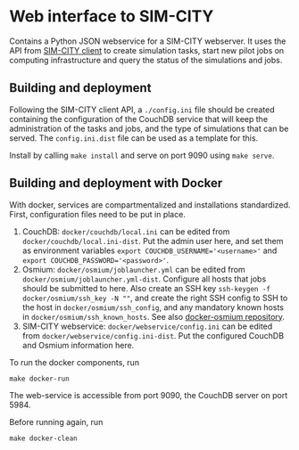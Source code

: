 # Web interface to SIM-CITY

Contains a Python JSON webservice for a SIM-CITY webserver. It uses the API from [SIM-CITY client](https://github.com/NLeSC/sim-city-client) to create simulation tasks, start new pilot jobs on computing infrastructure and query the status of the simulations and jobs.

## Building and deployment

Following the SIM-CITY client API, a `./config.ini` file should be created containing the configuration of the CouchDB service that will keep the administration of the tasks and jobs, and the type of simulations that can be served. The `config.ini.dist` file can be used as a template for this.

Install by calling `make install` and serve on port 9090 using `make serve`.

## Building and deployment with Docker

With docker, services are compartmentalized and installations standardized. First, configuration files need to be put in place.

1. CouchDB: `docker/couchdb/local.ini` can be edited from `docker/couchdb/local.ini-dist`. Put the admin user here, and set them as environment variables `export COUCHDB_USERNAME='<username>'` and `export COUCHDB_PASSWORD='<password>'`.
2. Osmium: `docker/osmium/joblauncher.yml` can be edited from `docker/osmium/joblauncher.yml-dist`. Configure all hosts that jobs should be submitted to here. Also create an SSH key `ssh-keygen -f docker/osmium/ssh_key -N ""`, and create the right SSH config to SSH to the host in `docker/osmium/ssh_config`, and any mandatory known hosts in `docker/osmium/ssh_known_hosts`. See also [docker-osmium repository](https://github.com/NLeSC/docker-osmium).
3. SIM-CITY webservice: `docker/webservice/config.ini` can be edited from `docker/webservice/config.ini-dist`. Put the configured CouchDB and Osmium information here.

To run the docker components, run

    make docker-run

The web-service is accessible from port 9090, the CouchDB server on port 5984.

Before running again, run

    make docker-clean

